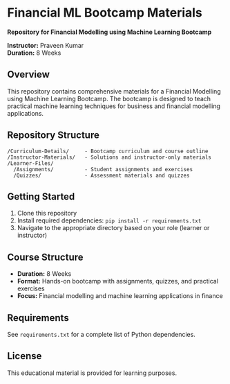 # Financial ML Bootcamp Materials

**Repository for Financial Modelling using Machine Learning Bootcamp**

**Instructor:** Praveen Kumar  
**Duration:** 8 Weeks

## Overview

This repository contains comprehensive materials for a Financial Modelling using Machine Learning Bootcamp. The bootcamp is designed to teach practical machine learning techniques for business and financial modelling applications.

## Repository Structure

```
/Curriculum-Details/     - Bootcamp curriculum and course outline
/Instructor-Materials/   - Solutions and instructor-only materials
/Learner-Files/
  /Assignments/          - Student assignments and exercises
  /Quizzes/              - Assessment materials and quizzes
```

## Getting Started

1. Clone this repository
2. Install required dependencies: `pip install -r requirements.txt`
3. Navigate to the appropriate directory based on your role (learner or instructor)

## Course Structure

- **Duration:** 8 Weeks
- **Format:** Hands-on bootcamp with assignments, quizzes, and practical exercises
- **Focus:** Financial modelling and machine learning applications in finance

## Requirements

See `requirements.txt` for a complete list of Python dependencies.

## License

This educational material is provided for learning purposes.
